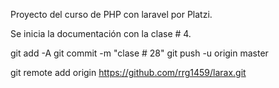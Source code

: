 Proyecto del curso de PHP con laravel por Platzi.

Se inicia la documentación con la clase # 4.

git add -A
git commit -m "clase # 28"
git push -u origin master





git remote add origin https://github.com/rrg1459/larax.git
